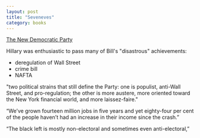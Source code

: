 ```yaml
---
layout: post
title: "Seveneves"
category: books
---
```


[The New Democratic Party](http://www.newyorker.com/magazine/2016/03/21/bernie-hillary-and-the-new-democratic-party)

Hillary was enthusiastic to pass many of Bill's "disastrous" achievements:
* deregulation of Wall Street
* crime bill
* NAFTA

"two political strains that still define the Party: one is populist, anti-Wall Street, and
pro-regulation; the other is more austere, more oriented toward the New York financial
world, and more laissez-faire."


“We’ve grown fourteen million jobs in five years and yet eighty-four per cent of the
people haven’t had an increase in their income since the crash.”

“The black left is mostly non-electoral and sometimes even anti-electoral,” 
